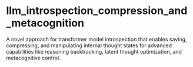 # llm_introspection_compression_and_metacognition
A novel approach for transformer model introspection that enables saving, compressing, and manipulating internal thought states for advanced capabilities like reasoning backtracking, latent thought optimization, and metacognitive control.
